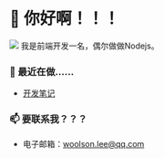 <!--
**woolson/woolson** is a ✨ _special_ ✨ repository because its `README.md` (this file) appears on your GitHub profile.

Here are some ideas to get you started:

- 🔭 I’m currently working on ...
- 🌱 I’m currently learning ...
- 👯 I’m looking to collaborate on ...
- 🤔 I’m looking for help with ...
- 💬 Ask me about ...
- 📫 How to reach me: ...
- 😄 Pronouns: ...
- ⚡ Fun fact: ...
-->

# 👋 你好啊！！！

![](https://woolson.github.io/npmer-badge/badge/lcri-none-none-I'm-ffffff-555555-%E7%A8%8B%E5%BA%8F%E5%91%98-ffffff-007ec6-r-f-f.svg)
我是前端开发一名，偶尔做做Nodejs。

### 🧲 最近在做……

- [开发笔记](https://github.com/woolson/woolson.github.io/issues)

### 📫 要联系我？？？

- 电子邮箱：[woolson.lee@qq.com](mailto:woolson.lee@qq.com)
